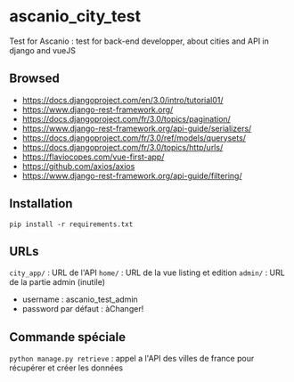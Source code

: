 # ascanio_city_test
Test for Ascanio : test for back-end developper, about cities and API in django and vueJS

## Browsed

- https://docs.djangoproject.com/en/3.0/intro/tutorial01/
- https://www.django-rest-framework.org/
- https://docs.djangoproject.com/fr/3.0/topics/pagination/
- https://www.django-rest-framework.org/api-guide/serializers/
- https://docs.djangoproject.com/fr/3.0/ref/models/querysets/
- https://docs.djangoproject.com/fr/3.0/topics/http/urls/
- https://flaviocopes.com/vue-first-app/
- https://github.com/axios/axios
- https://www.django-rest-framework.org/api-guide/filtering/

## Installation

`pip install -r requirements.txt` 

## URLs

`city_app/` : URL de l'API
`home/` : URL de la vue listing et edition 
`admin/` : URL de la partie admin (inutile)
- username : ascanio_test_admin
- password par défaut : àChanger! 

## Commande spéciale

`python manage.py retrieve` : appel a l'API des villes de france pour récupérer et créer les données
